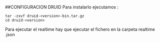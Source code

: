 ##CONFIGURACION DRUID
  Para instalarlo ejecutamos :
  
```
tar -zxvf druid-<version>-bin.tar.gz
cd druid-<version>

```

Para ejecutar el realtime hay que ejecutar el fichero en la carpeta realtime .json
